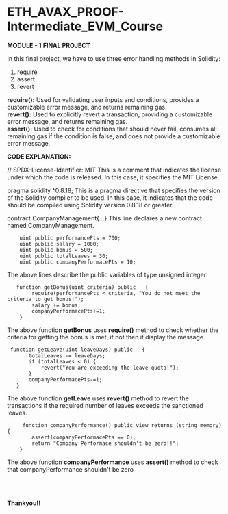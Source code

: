 # ETH_AVAX_PROOF-Intermediate_EVM_Course
**MODULE - 1**
**FINAL PROJECT**

In this final project, we have to use three error handling methods in Solidity:
1. require
2. assert
3. revert

**require():** Used for validating user inputs and conditions, provides a customizable error message, and returns remaining gas.<br>
**revert():** Used to explicitly revert a transaction, providing a customizable error message, and returns remaining gas.<br>
**assert():** Used to check for conditions that should never fail, consumes all remaining gas if the condition is false, and does not provide a customizable error message.

**CODE EXPLANATION:**

// SPDX-License-Identifier: MIT
This is a comment that indicates the license under which the code is released. In this case, it specifies the MIT License.

pragma solidity ^0.8.18;
This is a pragma directive that specifies the version of the Solidity compiler to be used. In this case, it indicates that the code should be compiled using Solidity version 0.8.18 or greater.

  contract CompanyManagement{...}
This line declares a new contract named CompanyManagement.
```
    uint public performancePts = 700;
    uint public salary = 1000;
    uint public bonus = 500;
    uint public totalLeaves = 30;
    uint public companyPerformacePts = 10;
```
  The above lines describe the public variables of type unsigned integer
```
   function getBonus(uint criteria) public   {
        require(performancePts < criteria, "You do not meet the criteria to get bonus!");
        salary += bonus;
        companyPerformacePts+=1;
    }
   ```

 The above function **getBonus** uses **require()** method to check whether the criteria for getting the bonus is met, if not then it display the message.


 ```
  function getLeave(uint leaveDays) public   {
        totalLeaves -= leaveDays;
        if (totalLeaves < 0) {
            revert("You are exceeding the leave quota!");
        }
        companyPerformacePts-=1;
    }
```

The above function **getLeave** uses **revert()** method to revert the transactions if the required number of leaves exceeds the sanctioned leaves.

```
     function companyPerformance() public view returns (string memory){
        assert(companyPerformacePts == 0);
        return "Company Performace shouldn't be zero!!";
    }

```

The above function **companyPerformance** uses **assert()** method to check that companyPerformance shouldn't be zero

<br>
<br>

**Thankyou!!**



